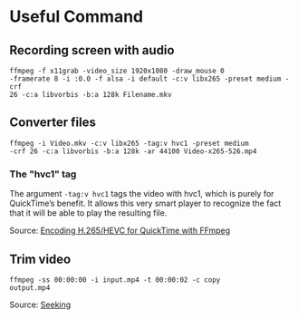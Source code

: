# Useful Command

## Recording screen with audio

<code>ffmpeg -f x11grab -video_size 1920x1080 -draw_mouse 0 -framerate 8 -i :0.0 -f alsa -i default -c:v libx265 -preset medium -crf 26 -c:a libvorbis -b:a 128k Filename.mkv</code>

## Converter files

<code>ffmpeg -i Video.mkv -c:v libx265 -tag:v hvc1 -preset medium -crf 26 -c:a libvorbis -b:a 128k -ar 44100 Video-x265-526.mp4</code>

### The "hvc1" tag
The argument <code>-tag:v hvc1</code> tags the video with hvc1, which is purely for QuickTime’s benefit. It allows this very smart player to recognize the fact that it will be able to play the resulting file.

Source: [Encoding H.265/HEVC for QuickTime with FFmpeg](https://brandur.org/fragments/ffmpeg-h265)

## Trim video

<code>ffmpeg -ss 00:00:00 -i input.mp4 -t 00:00:02 -c copy output.mp4</code>

Source: [Seeking](https://trac.ffmpeg.org/wiki/Seeking)
